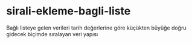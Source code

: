# sirali-ekleme-bagli-liste
Bağlı listeye gelen verileri tarih değerlerine göre küçükten büyüğe doğru gidecek biçimde sıralayan veri yapısı
